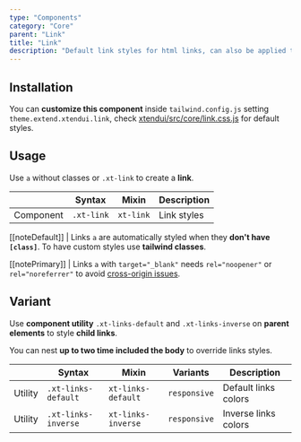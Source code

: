 ```yaml
---
type: "Components"
category: "Core"
parent: "Link"
title: "Link"
description: "Default link styles for html links, can also be applied to buttons and other tags."
---
```


## Installation

You can **customize this component** inside `tailwind.config.js` setting `theme.extend.xtendui.link`, check [xtendui/src/core/link.css.js](https://github.com/minimit/xtendui/blob/beta/src/core/link.css.js) for default styles.

## Usage

Use `a` without classes or `.xt-link` to create a **link**.

<div class="xt-overflow-sub overflow-y-hidden overflow-x-scroll my-4 xt-my-auto w-full">

|                         | Syntax                                     | Mixin                       | Description                   |
| ----------------------- | ----------------------------------------- | ----------------------------- | ----------------------------- |
| Component                  | `.xt-link`                 | `xt-link`              | Link styles            |

</div>

[[noteDefault]]
| Links `a` are automatically styled when they **don't have `[class]`**. To have custom styles use **tailwind classes**.

[[notePrimary]]
| Links `a` with `target="_blank"` needs `rel="noopener"` or `rel="noreferrer"` to avoid [cross-origin issues](https://web.dev/external-anchors-use-rel-noopener/).

<demo>
  <demoinline src="demos/components/core/link/usage">
  </demoinline>
</demo>

## Variant

Use **component utility** `.xt-links-default` and `.xt-links-inverse` on **parent elements** to style **child links**.

You can nest **up to two time included the body** to override links styles.

<div class="xt-overflow-sub overflow-y-hidden overflow-x-scroll my-4 xt-my-auto w-full">

|                      | Syntax                          | Mixin            | Variants               | Description                   |
| ----------------------- | ---------------------------- | -----------------| ----------------------------- |----------------------------- |
| Utility                  | `.xt-links-default`       | `xt-links-default`                | `responsive`                | Default links colors            |
| Utility                  | `.xt-links-inverse`       | `xt-links-inverse`                | `responsive`                | Inverse links colors            |

</div>

<demo>
  <demoinline src="demos/components/core/link/variant-inverse">
  </demoinline>
</demo>
